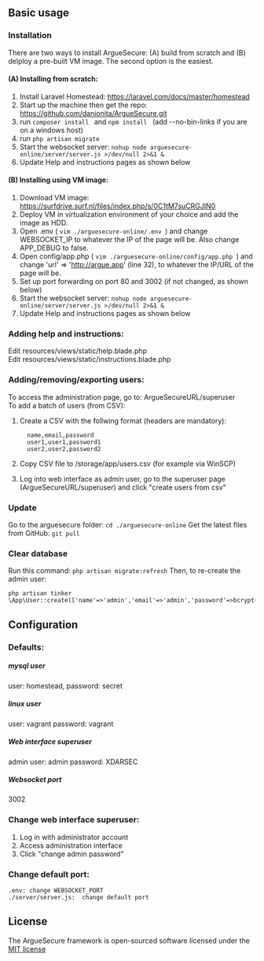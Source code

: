 ## Basic usage

### Installation

There are two ways to install ArgueSecure: (A) build from scratch and (B) delploy a pre-built VM image. The second option is the easiest.

#### (A) Installing from scratch:
1. Install Laravel Homestead: https://laravel.com/docs/master/homestead  
2. Start up the machine then get the repo: https://github.com/danionita/ArgueSecure.git
3. run  ```composer install ``` and  ```npm install ``` (add --no-bin-links if you are on a windows host) 
4. run  ```php artisan migrate ```
6. Start the websocket server:  ```nohup node arguesecure-online/server/server.js >/dev/null 2>&1 & ```
7. Update Help and instructions pages as shown below

#### (B) Installing using VM image:
1. Download VM image: https://surfdrive.surf.nl/files/index.php/s/0C1tM7suCRGJIN0
2. Deploy VM in virtualization environment of your choice and add the image as HDD.
3. Open .env ( ```vim ./arguesecure-online/.env ```) and change WEBSOCKET_IP to whatever the IP of the page will be. Also change APP_DEBUG to false.
4. Open config/app.php ( ```vim ./arguesecure-online/config/app.php ```) and change 'url' => 'http://argue.app' (line 32), to whatever the IP/URL of the page will be.
5. Set up port forwarding on port 80 and 3002 (if not changed, as shown below)
6. Start the websocket server:  ```nohup node arguesecure-online/server/server.js >/dev/null 2>&1 & ```
7. Update Help and instructions pages as shown below

### Adding help and instructions:

Edit resources/views/static/help.blade.php   
Edit resources/views/static/instructions.blade.php  

### Adding/removing/exporting users:

To access the administration page, go to: ArgueSecureURL/superuser  
To add a batch of users (from CSV):

1. Create a CSV with the follwing format (headers are mandatory):   

         name,email,password   
         user1,user1,password1   
         user2,user2,password2  
2. Copy CSV file to /storage/app/users.csv (for example via WinSCP)   
3. Log into web interface as admin user, go to the superuser page (ArgueSecureURL/superuser) and click "create users from csv"   

### Update

Go to the arguesecure folder: ```cd ./arguesecure-online```
Get the latest files from GitHub: ```git pull```

### Clear database 

Run this command: ```php artisan migrate:refresh```
Then, to re-create the admin user: 
```
php artisan tinker
\App\User::create(['name'=>'admin','email'=>'admin','password'=>bcrypt('XDARSEC')]);
```

## Configuration

### Defaults:

##### mysql user
user: homestead, password: secret  
##### linux user
user: vagrant password: vagrant  
##### Web interface superuser
admin user: admin password: XDARSEC  
##### Websocket port
3002  

### Change web interface superuser:

1. Log in with administrator account
2. Access administration interface
2. Click "change admin password"

### Change default port:

```
.env: change WEBSOCKET_PORT
./server/server.js:  change default port
```


## License

The ArgueSecure framework is open-sourced software licensed under the [MIT license](http://opensource.org/licenses/MIT)
